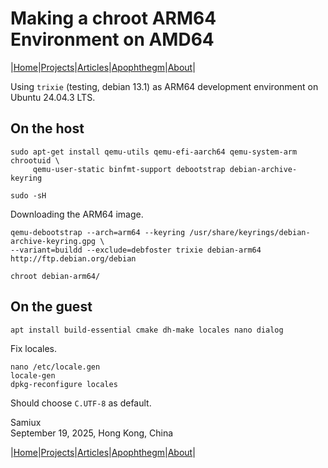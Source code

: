 # Making a chroot ARM64 Environment on AMD64

|[Home](/README.md)|[Projects](/projects.md)|[Articles](/articles.md)|[Apophthegm](/apophthegm.md)|[About](/about.md)|

 Using ```trixie``` (testing, debian 13.1) as ARM64 development environment on Ubuntu 24.04.3 LTS.
 
 ## On the host
 
 ```
 sudo apt-get install qemu-utils qemu-efi-aarch64 qemu-system-arm chrootuid \
      qemu-user-static binfmt-support debootstrap debian-archive-keyring
 ```
 
 ```
 sudo -sH
 ```
 
 Downloading the ARM64 image.
 
 ```
 qemu-debootstrap --arch=arm64 --keyring /usr/share/keyrings/debian-archive-keyring.gpg \
--variant=buildd --exclude=debfoster trixie debian-arm64 http://ftp.debian.org/debian
 ```
 
 ```
 chroot debian-arm64/
 ```
 
 ## On the guest
 
 ```
 apt install build-essential cmake dh-make locales nano dialog
 ```
 
 Fix locales.
 
 ```
 nano /etc/locale.gen
locale-gen
dpkg-reconfigure locales
```

Should choose ```C.UTF-8``` as default.

Samiux        
September 19, 2025, Hong Kong, China        

|[Home](/README.md)|[Projects](/projects.md)|[Articles](/articles.md)|[Apophthegm](/apophthegm.md)|[About](/about.md)|
